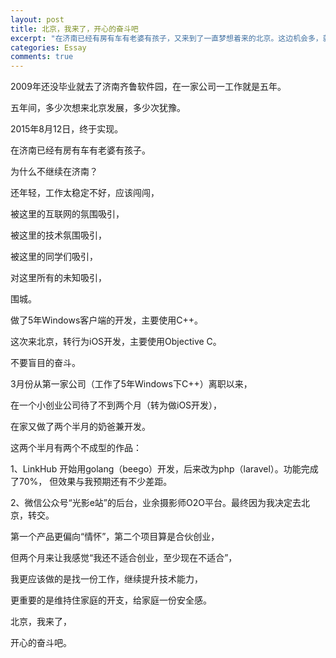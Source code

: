 ```yaml
---
layout: post
title: 北京，我来了，开心的奋斗吧
excerpt: "在济南已经有房有车有老婆有孩子，又来到了一直梦想着来的北京。这边机会多，就这样。济南机会少吗？概率上说，少。不要盲目的努力。"
categories: Essay
comments: true
---
```




2009年还没毕业就去了济南齐鲁软件园，在一家公司一工作就是五年。

五年间，多少次想来北京发展，多少次犹豫。

2015年8月12日，终于实现。

在济南已经有房有车有老婆有孩子。

为什么不继续在济南？

还年轻，工作太稳定不好，应该闯闯，

被这里的互联网的氛围吸引，

被这里的技术氛围吸引，

被这里的同学们吸引，

对这里所有的未知吸引，

围城。

做了5年Windows客户端的开发，主要使用C++。

这次来北京，转行为iOS开发，主要使用Objective C。

不要盲目的奋斗。

3月份从第一家公司（工作了5年Windows下C++）离职以来，

在一个小创业公司待了不到两个月（转为做iOS开发），

在家又做了两个半月的奶爸兼开发。

这两个半月有两个不成型的作品：

1、LinkHub 开始用golang（beego）开发，后来改为php（laravel）。功能完成了70%，
但效果与我预期还有不少差距。

2、微信公众号“光影e站”的后台，业余摄影师O2O平台。最终因为我决定去北京，转交。

第一个产品更偏向“情怀”，第二个项目算是合伙创业，

但两个月来让我感觉“我还不适合创业，至少现在不适合”，

我更应该做的是找一份工作，继续提升技术能力，

更重要的是维持住家庭的开支，给家庭一份安全感。

北京，我来了，

开心的奋斗吧。


